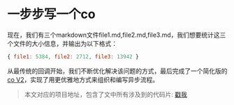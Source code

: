 # 一步步写一个co

现在，我们有三个markdown文件file1.md,file2.md,file3.md，我们想要统计这三个文件的大小信息，并输出为以下格式：

```js
{ file1: 5384, file2: 2712, file3: 13942 }
```

从最传统的回调开始，我们不断优化解决该问题的方式，最后完成了一个简化版的[co V2](https://github.com/tj/co/tree/2.0.0)，实现了用更优雅地方式来组织和编写异步流程。

> 本文对应的项目地址，包含了文中所有涉及到的代码片: [戳我](https://github.com/yoyoyohamapi/write-a-co)
